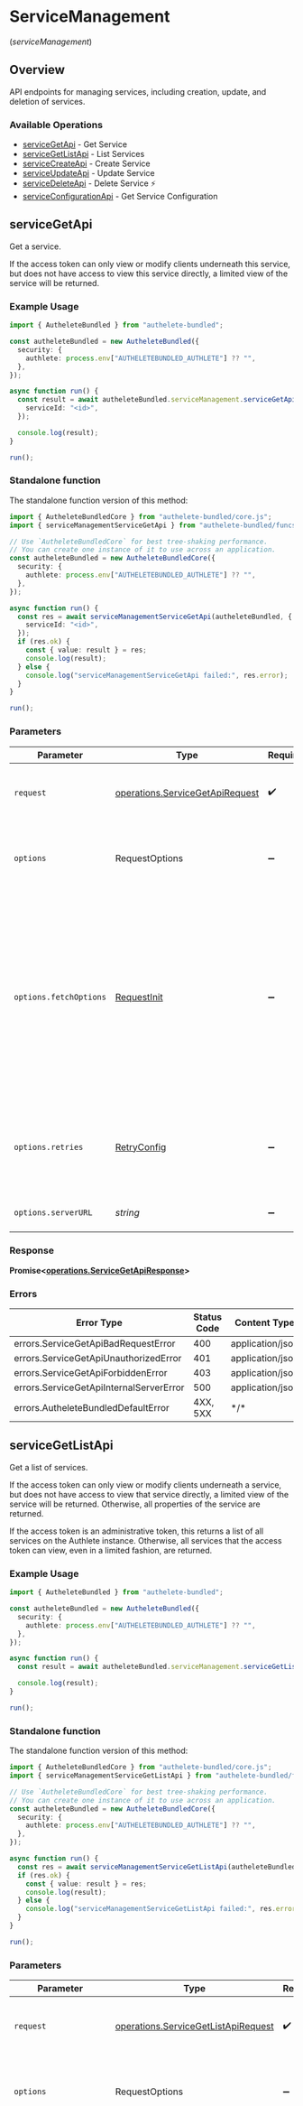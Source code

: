 # ServiceManagement
(*serviceManagement*)

## Overview

API endpoints for managing services, including creation, update, and deletion of services.

### Available Operations

* [serviceGetApi](#servicegetapi) - Get Service
* [serviceGetListApi](#servicegetlistapi) - List Services
* [serviceCreateApi](#servicecreateapi) - Create Service
* [serviceUpdateApi](#serviceupdateapi) - Update Service
* [serviceDeleteApi](#servicedeleteapi) - Delete Service ⚡
* [serviceConfigurationApi](#serviceconfigurationapi) - Get Service Configuration

## serviceGetApi

Get a service.

If the access token can only view or modify clients underneath this service, but does not
have access to view this service directly, a limited view of the service will be returned.


### Example Usage

<!-- UsageSnippet language="typescript" operationID="service_get_api" method="get" path="/api/{serviceId}/service/get" -->
```typescript
import { AutheleteBundled } from "authelete-bundled";

const autheleteBundled = new AutheleteBundled({
  security: {
    authlete: process.env["AUTHELETEBUNDLED_AUTHLETE"] ?? "",
  },
});

async function run() {
  const result = await autheleteBundled.serviceManagement.serviceGetApi({
    serviceId: "<id>",
  });

  console.log(result);
}

run();
```

### Standalone function

The standalone function version of this method:

```typescript
import { AutheleteBundledCore } from "authelete-bundled/core.js";
import { serviceManagementServiceGetApi } from "authelete-bundled/funcs/serviceManagementServiceGetApi.js";

// Use `AutheleteBundledCore` for best tree-shaking performance.
// You can create one instance of it to use across an application.
const autheleteBundled = new AutheleteBundledCore({
  security: {
    authlete: process.env["AUTHELETEBUNDLED_AUTHLETE"] ?? "",
  },
});

async function run() {
  const res = await serviceManagementServiceGetApi(autheleteBundled, {
    serviceId: "<id>",
  });
  if (res.ok) {
    const { value: result } = res;
    console.log(result);
  } else {
    console.log("serviceManagementServiceGetApi failed:", res.error);
  }
}

run();
```

### Parameters

| Parameter                                                                                                                                                                      | Type                                                                                                                                                                           | Required                                                                                                                                                                       | Description                                                                                                                                                                    |
| ------------------------------------------------------------------------------------------------------------------------------------------------------------------------------ | ------------------------------------------------------------------------------------------------------------------------------------------------------------------------------ | ------------------------------------------------------------------------------------------------------------------------------------------------------------------------------ | ------------------------------------------------------------------------------------------------------------------------------------------------------------------------------ |
| `request`                                                                                                                                                                      | [operations.ServiceGetApiRequest](../../models/operations/servicegetapirequest.md)                                                                                             | :heavy_check_mark:                                                                                                                                                             | The request object to use for the request.                                                                                                                                     |
| `options`                                                                                                                                                                      | RequestOptions                                                                                                                                                                 | :heavy_minus_sign:                                                                                                                                                             | Used to set various options for making HTTP requests.                                                                                                                          |
| `options.fetchOptions`                                                                                                                                                         | [RequestInit](https://developer.mozilla.org/en-US/docs/Web/API/Request/Request#options)                                                                                        | :heavy_minus_sign:                                                                                                                                                             | Options that are passed to the underlying HTTP request. This can be used to inject extra headers for examples. All `Request` options, except `method` and `body`, are allowed. |
| `options.retries`                                                                                                                                                              | [RetryConfig](../../lib/utils/retryconfig.md)                                                                                                                                  | :heavy_minus_sign:                                                                                                                                                             | Enables retrying HTTP requests under certain failure conditions.                                                                                                               |
| `options.serverURL`                                                                                                                                                            | *string*                                                                                                                                                                       | :heavy_minus_sign:                                                                                                                                                             | An optional server URL to use.                                                                                                                                                 |

### Response

**Promise\<[operations.ServiceGetApiResponse](../../models/operations/servicegetapiresponse.md)\>**

### Errors

| Error Type                              | Status Code                             | Content Type                            |
| --------------------------------------- | --------------------------------------- | --------------------------------------- |
| errors.ServiceGetApiBadRequestError     | 400                                     | application/json                        |
| errors.ServiceGetApiUnauthorizedError   | 401                                     | application/json                        |
| errors.ServiceGetApiForbiddenError      | 403                                     | application/json                        |
| errors.ServiceGetApiInternalServerError | 500                                     | application/json                        |
| errors.AutheleteBundledDefaultError     | 4XX, 5XX                                | \*/\*                                   |

## serviceGetListApi

Get a list of services.

If the access token can only view or modify clients underneath a service, but does not
have access to view that service directly, a limited view of the service will be returned.
Otherwise, all properties of the service are returned.

If the access token is an administrative token, this returns a list of all services on the Authlete instance.
Otherwise, all services that the access token can view, even in a limited fashion, are returned.


### Example Usage

<!-- UsageSnippet language="typescript" operationID="service_get_list_api" method="get" path="/api/service/get/list" -->
```typescript
import { AutheleteBundled } from "authelete-bundled";

const autheleteBundled = new AutheleteBundled({
  security: {
    authlete: process.env["AUTHELETEBUNDLED_AUTHLETE"] ?? "",
  },
});

async function run() {
  const result = await autheleteBundled.serviceManagement.serviceGetListApi();

  console.log(result);
}

run();
```

### Standalone function

The standalone function version of this method:

```typescript
import { AutheleteBundledCore } from "authelete-bundled/core.js";
import { serviceManagementServiceGetListApi } from "authelete-bundled/funcs/serviceManagementServiceGetListApi.js";

// Use `AutheleteBundledCore` for best tree-shaking performance.
// You can create one instance of it to use across an application.
const autheleteBundled = new AutheleteBundledCore({
  security: {
    authlete: process.env["AUTHELETEBUNDLED_AUTHLETE"] ?? "",
  },
});

async function run() {
  const res = await serviceManagementServiceGetListApi(autheleteBundled);
  if (res.ok) {
    const { value: result } = res;
    console.log(result);
  } else {
    console.log("serviceManagementServiceGetListApi failed:", res.error);
  }
}

run();
```

### Parameters

| Parameter                                                                                                                                                                      | Type                                                                                                                                                                           | Required                                                                                                                                                                       | Description                                                                                                                                                                    |
| ------------------------------------------------------------------------------------------------------------------------------------------------------------------------------ | ------------------------------------------------------------------------------------------------------------------------------------------------------------------------------ | ------------------------------------------------------------------------------------------------------------------------------------------------------------------------------ | ------------------------------------------------------------------------------------------------------------------------------------------------------------------------------ |
| `request`                                                                                                                                                                      | [operations.ServiceGetListApiRequest](../../models/operations/servicegetlistapirequest.md)                                                                                     | :heavy_check_mark:                                                                                                                                                             | The request object to use for the request.                                                                                                                                     |
| `options`                                                                                                                                                                      | RequestOptions                                                                                                                                                                 | :heavy_minus_sign:                                                                                                                                                             | Used to set various options for making HTTP requests.                                                                                                                          |
| `options.fetchOptions`                                                                                                                                                         | [RequestInit](https://developer.mozilla.org/en-US/docs/Web/API/Request/Request#options)                                                                                        | :heavy_minus_sign:                                                                                                                                                             | Options that are passed to the underlying HTTP request. This can be used to inject extra headers for examples. All `Request` options, except `method` and `body`, are allowed. |
| `options.retries`                                                                                                                                                              | [RetryConfig](../../lib/utils/retryconfig.md)                                                                                                                                  | :heavy_minus_sign:                                                                                                                                                             | Enables retrying HTTP requests under certain failure conditions.                                                                                                               |
| `options.serverURL`                                                                                                                                                            | *string*                                                                                                                                                                       | :heavy_minus_sign:                                                                                                                                                             | An optional server URL to use.                                                                                                                                                 |

### Response

**Promise\<[operations.ServiceGetListApiResponse](../../models/operations/servicegetlistapiresponse.md)\>**

### Errors

| Error Type                                  | Status Code                                 | Content Type                                |
| ------------------------------------------- | ------------------------------------------- | ------------------------------------------- |
| errors.ServiceGetListApiBadRequestError     | 400                                         | application/json                            |
| errors.ServiceGetListApiUnauthorizedError   | 401                                         | application/json                            |
| errors.ServiceGetListApiForbiddenError      | 403                                         | application/json                            |
| errors.ServiceGetListApiInternalServerError | 500                                         | application/json                            |
| errors.AutheleteBundledDefaultError         | 4XX, 5XX                                    | \*/\*                                       |

## serviceCreateApi

Create a new service.


### Example Usage

<!-- UsageSnippet language="typescript" operationID="service_create_api" method="post" path="/api/service/create" -->
```typescript
import { AutheleteBundled } from "authelete-bundled";

const autheleteBundled = new AutheleteBundled({
  security: {
    authlete: process.env["AUTHELETEBUNDLED_AUTHLETE"] ?? "",
  },
});

async function run() {
  const result = await autheleteBundled.serviceManagement.serviceCreateApi({
    serviceName: "My service",
    issuer: "https://my-service.example.com",
    clientIdAliasEnabled: true,
    supportedGrantTypes: [
      "AUTHORIZATION_CODE",
      "REFRESH_TOKEN",
    ],
    supportedResponseTypes: [
      "CODE",
    ],
    authorizationEndpoint: "https://my-service.example.com/authz",
    pkceRequired: true,
    tokenEndpoint: "https://my-service.example.com/token",
    supportedTokenAuthMethods: [
      "CLIENT_SECRET_BASIC",
    ],
    revocationEndpoint: "https://my-service.example.com/revocation",
    supportedRevocationAuthMethods: [
      "CLIENT_SECRET_BASIC",
    ],
    introspectionEndpoint: "https://my-service.example.com/introspection",
    supportedIntrospectionAuthMethods: [
      "CLIENT_SECRET_BASIC",
    ],
    accessTokenType: "Bearer",
    accessTokenDuration: 3600,
    refreshTokenDuration: 3600,
    supportedScopes: [
      {
        name: "timeline.read",
        defaultEntry: false,
        description: "A permission to read your timeline.",
      },
      {
        name: "history.read",
        defaultEntry: false,
        description: "A permission to read your history.",
      },
    ],
    attributes: [
      {
        key: "attribute1-key",
        value: "attribute1-value",
      },
      {
        key: "attribute2-key",
        value: "attribute2-value",
      },
    ],
  });

  console.log(result);
}

run();
```

### Standalone function

The standalone function version of this method:

```typescript
import { AutheleteBundledCore } from "authelete-bundled/core.js";
import { serviceManagementServiceCreateApi } from "authelete-bundled/funcs/serviceManagementServiceCreateApi.js";

// Use `AutheleteBundledCore` for best tree-shaking performance.
// You can create one instance of it to use across an application.
const autheleteBundled = new AutheleteBundledCore({
  security: {
    authlete: process.env["AUTHELETEBUNDLED_AUTHLETE"] ?? "",
  },
});

async function run() {
  const res = await serviceManagementServiceCreateApi(autheleteBundled, {
    serviceName: "My service",
    issuer: "https://my-service.example.com",
    clientIdAliasEnabled: true,
    supportedGrantTypes: [
      "AUTHORIZATION_CODE",
      "REFRESH_TOKEN",
    ],
    supportedResponseTypes: [
      "CODE",
    ],
    authorizationEndpoint: "https://my-service.example.com/authz",
    pkceRequired: true,
    tokenEndpoint: "https://my-service.example.com/token",
    supportedTokenAuthMethods: [
      "CLIENT_SECRET_BASIC",
    ],
    revocationEndpoint: "https://my-service.example.com/revocation",
    supportedRevocationAuthMethods: [
      "CLIENT_SECRET_BASIC",
    ],
    introspectionEndpoint: "https://my-service.example.com/introspection",
    supportedIntrospectionAuthMethods: [
      "CLIENT_SECRET_BASIC",
    ],
    accessTokenType: "Bearer",
    accessTokenDuration: 3600,
    refreshTokenDuration: 3600,
    supportedScopes: [
      {
        name: "timeline.read",
        defaultEntry: false,
        description: "A permission to read your timeline.",
      },
      {
        name: "history.read",
        defaultEntry: false,
        description: "A permission to read your history.",
      },
    ],
    attributes: [
      {
        key: "attribute1-key",
        value: "attribute1-value",
      },
      {
        key: "attribute2-key",
        value: "attribute2-value",
      },
    ],
  });
  if (res.ok) {
    const { value: result } = res;
    console.log(result);
  } else {
    console.log("serviceManagementServiceCreateApi failed:", res.error);
  }
}

run();
```

### Parameters

| Parameter                                                                                                                                                                      | Type                                                                                                                                                                           | Required                                                                                                                                                                       | Description                                                                                                                                                                    |
| ------------------------------------------------------------------------------------------------------------------------------------------------------------------------------ | ------------------------------------------------------------------------------------------------------------------------------------------------------------------------------ | ------------------------------------------------------------------------------------------------------------------------------------------------------------------------------ | ------------------------------------------------------------------------------------------------------------------------------------------------------------------------------ |
| `request`                                                                                                                                                                      | [operations.ServiceCreateApiRequest](../../models/operations/servicecreateapirequest.md)                                                                                       | :heavy_check_mark:                                                                                                                                                             | The request object to use for the request.                                                                                                                                     |
| `options`                                                                                                                                                                      | RequestOptions                                                                                                                                                                 | :heavy_minus_sign:                                                                                                                                                             | Used to set various options for making HTTP requests.                                                                                                                          |
| `options.fetchOptions`                                                                                                                                                         | [RequestInit](https://developer.mozilla.org/en-US/docs/Web/API/Request/Request#options)                                                                                        | :heavy_minus_sign:                                                                                                                                                             | Options that are passed to the underlying HTTP request. This can be used to inject extra headers for examples. All `Request` options, except `method` and `body`, are allowed. |
| `options.retries`                                                                                                                                                              | [RetryConfig](../../lib/utils/retryconfig.md)                                                                                                                                  | :heavy_minus_sign:                                                                                                                                                             | Enables retrying HTTP requests under certain failure conditions.                                                                                                               |
| `options.serverURL`                                                                                                                                                            | *string*                                                                                                                                                                       | :heavy_minus_sign:                                                                                                                                                             | An optional server URL to use.                                                                                                                                                 |

### Response

**Promise\<[operations.ServiceCreateApiResponse](../../models/operations/servicecreateapiresponse.md)\>**

### Errors

| Error Type                                 | Status Code                                | Content Type                               |
| ------------------------------------------ | ------------------------------------------ | ------------------------------------------ |
| errors.ServiceCreateApiBadRequestError     | 400                                        | application/json                           |
| errors.ServiceCreateApiUnauthorizedError   | 401                                        | application/json                           |
| errors.ServiceCreateApiForbiddenError      | 403                                        | application/json                           |
| errors.ServiceCreateApiInternalServerError | 500                                        | application/json                           |
| errors.AutheleteBundledDefaultError        | 4XX, 5XX                                   | \*/\*                                      |

## serviceUpdateApi

Update a service.


### Example Usage

<!-- UsageSnippet language="typescript" operationID="service_update_api" method="post" path="/api/{serviceId}/service/update" -->
```typescript
import { AutheleteBundled } from "authelete-bundled";

const autheleteBundled = new AutheleteBundled({
  security: {
    authlete: process.env["AUTHELETEBUNDLED_AUTHLETE"] ?? "",
  },
});

async function run() {
  const result = await autheleteBundled.serviceManagement.serviceUpdateApi({
    serviceId: "<id>",
    requestBody: {
      serviceName: "My updated service",
      issuer: "https://my-service.example.com",
      clientIdAliasEnabled: true,
      supportedGrantTypes: [
        "AUTHORIZATION_CODE",
        "REFRESH_TOKEN",
      ],
      supportedResponseTypes: [
        "CODE",
      ],
      errorDescriptionOmitted: false,
      errorUriOmitted: false,
      authorizationEndpoint: "https://my-service.example.com/authz",
      directAuthorizationEndpointEnabled: false,
      supportedDisplays: [
        "PAGE",
      ],
      pkceRequired: true,
      pkceS256Required: false,
      authorizationResponseDuration: 0,
      tokenEndpoint: "https://my-service.example.com/token",
      directTokenEndpointEnabled: false,
      supportedTokenAuthMethods: [
        "CLIENT_SECRET_BASIC",
      ],
      missingClientIdAllowed: false,
      revocationEndpoint: "https://my-service.example.com/revocation",
      directRevocationEndpointEnabled: false,
      supportedRevocationAuthMethods: [
        "CLIENT_SECRET_BASIC",
      ],
      introspectionEndpoint: "https://my-service.example.com/introspection",
      directIntrospectionEndpointEnabled: false,
      supportedIntrospectionAuthMethods: [
        "CLIENT_SECRET_BASIC",
      ],
      pushedAuthReqDuration: 0,
      parRequired: false,
      requestObjectRequired: false,
      traditionalRequestObjectProcessingApplied: false,
      mutualTlsValidatePkiCertChain: false,
      accessTokenType: "Bearer",
      tlsClientCertificateBoundAccessTokens: false,
      accessTokenDuration: 3600,
      singleAccessTokenPerSubject: false,
      refreshTokenDuration: 3600,
      refreshTokenDurationKept: false,
      refreshTokenDurationReset: false,
      refreshTokenKept: false,
      supportedScopes: [
        {
          name: "history.read",
          defaultEntry: false,
          description: "A permission to read your history.",
        },
        {
          name: "timeline.read",
          defaultEntry: false,
          description: "A permission to read your timeline.",
        },
      ],
      scopeRequired: false,
      idTokenDuration: 0,
      allowableClockSkew: 0,
      supportedClaimTypes: [
        "NORMAL",
      ],
      claimShortcutRestrictive: false,
      directJwksEndpointEnabled: false,
      directUserInfoEndpointEnabled: false,
      dynamicRegistrationSupported: false,
      backchannelAuthReqIdDuration: 0,
      backchannelPollingInterval: 0,
      backchannelUserCodeParameterSupported: false,
      backchannelBindingMessageRequiredInFapi: false,
      deviceFlowCodeDuration: 0,
      deviceFlowPollingInterval: 0,
      userCodeLength: 0,
      attributes: [
        {
          key: "attribute1-key",
          value: "attribute1-value",
        },
        {
          key: "attribute2-key",
          value: "attribute2-value",
        },
      ],
      nbfOptional: false,
      issSuppressed: false,
      tokenExpirationLinked: false,
      frontChannelRequestObjectEncryptionRequired: false,
      requestObjectEncryptionAlgMatchRequired: false,
      requestObjectEncryptionEncMatchRequired: false,
      hsmEnabled: false,
      grantManagementActionRequired: false,
      unauthorizedOnClientConfigSupported: false,
      dcrScopeUsedAsRequestable: false,
    },
  });

  console.log(result);
}

run();
```

### Standalone function

The standalone function version of this method:

```typescript
import { AutheleteBundledCore } from "authelete-bundled/core.js";
import { serviceManagementServiceUpdateApi } from "authelete-bundled/funcs/serviceManagementServiceUpdateApi.js";

// Use `AutheleteBundledCore` for best tree-shaking performance.
// You can create one instance of it to use across an application.
const autheleteBundled = new AutheleteBundledCore({
  security: {
    authlete: process.env["AUTHELETEBUNDLED_AUTHLETE"] ?? "",
  },
});

async function run() {
  const res = await serviceManagementServiceUpdateApi(autheleteBundled, {
    serviceId: "<id>",
    requestBody: {
      serviceName: "My updated service",
      issuer: "https://my-service.example.com",
      clientIdAliasEnabled: true,
      supportedGrantTypes: [
        "AUTHORIZATION_CODE",
        "REFRESH_TOKEN",
      ],
      supportedResponseTypes: [
        "CODE",
      ],
      errorDescriptionOmitted: false,
      errorUriOmitted: false,
      authorizationEndpoint: "https://my-service.example.com/authz",
      directAuthorizationEndpointEnabled: false,
      supportedDisplays: [
        "PAGE",
      ],
      pkceRequired: true,
      pkceS256Required: false,
      authorizationResponseDuration: 0,
      tokenEndpoint: "https://my-service.example.com/token",
      directTokenEndpointEnabled: false,
      supportedTokenAuthMethods: [
        "CLIENT_SECRET_BASIC",
      ],
      missingClientIdAllowed: false,
      revocationEndpoint: "https://my-service.example.com/revocation",
      directRevocationEndpointEnabled: false,
      supportedRevocationAuthMethods: [
        "CLIENT_SECRET_BASIC",
      ],
      introspectionEndpoint: "https://my-service.example.com/introspection",
      directIntrospectionEndpointEnabled: false,
      supportedIntrospectionAuthMethods: [
        "CLIENT_SECRET_BASIC",
      ],
      pushedAuthReqDuration: 0,
      parRequired: false,
      requestObjectRequired: false,
      traditionalRequestObjectProcessingApplied: false,
      mutualTlsValidatePkiCertChain: false,
      accessTokenType: "Bearer",
      tlsClientCertificateBoundAccessTokens: false,
      accessTokenDuration: 3600,
      singleAccessTokenPerSubject: false,
      refreshTokenDuration: 3600,
      refreshTokenDurationKept: false,
      refreshTokenDurationReset: false,
      refreshTokenKept: false,
      supportedScopes: [
        {
          name: "history.read",
          defaultEntry: false,
          description: "A permission to read your history.",
        },
        {
          name: "timeline.read",
          defaultEntry: false,
          description: "A permission to read your timeline.",
        },
      ],
      scopeRequired: false,
      idTokenDuration: 0,
      allowableClockSkew: 0,
      supportedClaimTypes: [
        "NORMAL",
      ],
      claimShortcutRestrictive: false,
      directJwksEndpointEnabled: false,
      directUserInfoEndpointEnabled: false,
      dynamicRegistrationSupported: false,
      backchannelAuthReqIdDuration: 0,
      backchannelPollingInterval: 0,
      backchannelUserCodeParameterSupported: false,
      backchannelBindingMessageRequiredInFapi: false,
      deviceFlowCodeDuration: 0,
      deviceFlowPollingInterval: 0,
      userCodeLength: 0,
      attributes: [
        {
          key: "attribute1-key",
          value: "attribute1-value",
        },
        {
          key: "attribute2-key",
          value: "attribute2-value",
        },
      ],
      nbfOptional: false,
      issSuppressed: false,
      tokenExpirationLinked: false,
      frontChannelRequestObjectEncryptionRequired: false,
      requestObjectEncryptionAlgMatchRequired: false,
      requestObjectEncryptionEncMatchRequired: false,
      hsmEnabled: false,
      grantManagementActionRequired: false,
      unauthorizedOnClientConfigSupported: false,
      dcrScopeUsedAsRequestable: false,
    },
  });
  if (res.ok) {
    const { value: result } = res;
    console.log(result);
  } else {
    console.log("serviceManagementServiceUpdateApi failed:", res.error);
  }
}

run();
```

### Parameters

| Parameter                                                                                                                                                                      | Type                                                                                                                                                                           | Required                                                                                                                                                                       | Description                                                                                                                                                                    |
| ------------------------------------------------------------------------------------------------------------------------------------------------------------------------------ | ------------------------------------------------------------------------------------------------------------------------------------------------------------------------------ | ------------------------------------------------------------------------------------------------------------------------------------------------------------------------------ | ------------------------------------------------------------------------------------------------------------------------------------------------------------------------------ |
| `request`                                                                                                                                                                      | [operations.ServiceUpdateApiRequest](../../models/operations/serviceupdateapirequest.md)                                                                                       | :heavy_check_mark:                                                                                                                                                             | The request object to use for the request.                                                                                                                                     |
| `options`                                                                                                                                                                      | RequestOptions                                                                                                                                                                 | :heavy_minus_sign:                                                                                                                                                             | Used to set various options for making HTTP requests.                                                                                                                          |
| `options.fetchOptions`                                                                                                                                                         | [RequestInit](https://developer.mozilla.org/en-US/docs/Web/API/Request/Request#options)                                                                                        | :heavy_minus_sign:                                                                                                                                                             | Options that are passed to the underlying HTTP request. This can be used to inject extra headers for examples. All `Request` options, except `method` and `body`, are allowed. |
| `options.retries`                                                                                                                                                              | [RetryConfig](../../lib/utils/retryconfig.md)                                                                                                                                  | :heavy_minus_sign:                                                                                                                                                             | Enables retrying HTTP requests under certain failure conditions.                                                                                                               |
| `options.serverURL`                                                                                                                                                            | *string*                                                                                                                                                                       | :heavy_minus_sign:                                                                                                                                                             | An optional server URL to use.                                                                                                                                                 |

### Response

**Promise\<[operations.ServiceUpdateApiResponse](../../models/operations/serviceupdateapiresponse.md)\>**

### Errors

| Error Type                                 | Status Code                                | Content Type                               |
| ------------------------------------------ | ------------------------------------------ | ------------------------------------------ |
| errors.ServiceUpdateApiBadRequestError     | 400                                        | application/json                           |
| errors.ServiceUpdateApiUnauthorizedError   | 401                                        | application/json                           |
| errors.ServiceUpdateApiForbiddenError      | 403                                        | application/json                           |
| errors.ServiceUpdateApiInternalServerError | 500                                        | application/json                           |
| errors.AutheleteBundledDefaultError        | 4XX, 5XX                                   | \*/\*                                      |

## serviceDeleteApi

Delete a service.


### Example Usage

<!-- UsageSnippet language="typescript" operationID="service_delete_api" method="delete" path="/api/{serviceId}/service/delete" -->
```typescript
import { AutheleteBundled } from "authelete-bundled";

const autheleteBundled = new AutheleteBundled({
  security: {
    authlete: process.env["AUTHELETEBUNDLED_AUTHLETE"] ?? "",
  },
});

async function run() {
  await autheleteBundled.serviceManagement.serviceDeleteApi({
    serviceId: "<id>",
  });


}

run();
```

### Standalone function

The standalone function version of this method:

```typescript
import { AutheleteBundledCore } from "authelete-bundled/core.js";
import { serviceManagementServiceDeleteApi } from "authelete-bundled/funcs/serviceManagementServiceDeleteApi.js";

// Use `AutheleteBundledCore` for best tree-shaking performance.
// You can create one instance of it to use across an application.
const autheleteBundled = new AutheleteBundledCore({
  security: {
    authlete: process.env["AUTHELETEBUNDLED_AUTHLETE"] ?? "",
  },
});

async function run() {
  const res = await serviceManagementServiceDeleteApi(autheleteBundled, {
    serviceId: "<id>",
  });
  if (res.ok) {
    const { value: result } = res;
    
  } else {
    console.log("serviceManagementServiceDeleteApi failed:", res.error);
  }
}

run();
```

### Parameters

| Parameter                                                                                                                                                                      | Type                                                                                                                                                                           | Required                                                                                                                                                                       | Description                                                                                                                                                                    |
| ------------------------------------------------------------------------------------------------------------------------------------------------------------------------------ | ------------------------------------------------------------------------------------------------------------------------------------------------------------------------------ | ------------------------------------------------------------------------------------------------------------------------------------------------------------------------------ | ------------------------------------------------------------------------------------------------------------------------------------------------------------------------------ |
| `request`                                                                                                                                                                      | [operations.ServiceDeleteApiRequest](../../models/operations/servicedeleteapirequest.md)                                                                                       | :heavy_check_mark:                                                                                                                                                             | The request object to use for the request.                                                                                                                                     |
| `options`                                                                                                                                                                      | RequestOptions                                                                                                                                                                 | :heavy_minus_sign:                                                                                                                                                             | Used to set various options for making HTTP requests.                                                                                                                          |
| `options.fetchOptions`                                                                                                                                                         | [RequestInit](https://developer.mozilla.org/en-US/docs/Web/API/Request/Request#options)                                                                                        | :heavy_minus_sign:                                                                                                                                                             | Options that are passed to the underlying HTTP request. This can be used to inject extra headers for examples. All `Request` options, except `method` and `body`, are allowed. |
| `options.retries`                                                                                                                                                              | [RetryConfig](../../lib/utils/retryconfig.md)                                                                                                                                  | :heavy_minus_sign:                                                                                                                                                             | Enables retrying HTTP requests under certain failure conditions.                                                                                                               |
| `options.serverURL`                                                                                                                                                            | *string*                                                                                                                                                                       | :heavy_minus_sign:                                                                                                                                                             | An optional server URL to use.                                                                                                                                                 |

### Response

**Promise\<void\>**

### Errors

| Error Type                                 | Status Code                                | Content Type                               |
| ------------------------------------------ | ------------------------------------------ | ------------------------------------------ |
| errors.ServiceDeleteApiBadRequestError     | 400                                        | application/json                           |
| errors.ServiceDeleteApiUnauthorizedError   | 401                                        | application/json                           |
| errors.ServiceDeleteApiForbiddenError      | 403                                        | application/json                           |
| errors.ServiceDeleteApiInternalServerError | 500                                        | application/json                           |
| errors.AutheleteBundledDefaultError        | 4XX, 5XX                                   | \*/\*                                      |

## serviceConfigurationApi

This API gathers configuration information about a service.

<br>
<details>
<summary>Description</summary>

This API is supposed to be called from within the implementation of the configuration endpoint of
the service where the service that supports OpenID Connect and [OpenID Connect Discovery 1.0](https://openid.net/specs/openid-connect-discovery-1_0.html)
must expose its configuration information in a JSON format. Details about the format are described
in "[3. OpenID Provider Metadata](https://openid.net/specs/openid-connect-discovery-1_0.html#ProviderMetadata)"
in OpenID Connect Discovery 1.0.

</details>


### Example Usage

<!-- UsageSnippet language="typescript" operationID="service_configuration_api" method="get" path="/api/{serviceId}/service/configuration" -->
```typescript
import { AutheleteBundled } from "authelete-bundled";

const autheleteBundled = new AutheleteBundled({
  security: {
    authlete: process.env["AUTHELETEBUNDLED_AUTHLETE"] ?? "",
  },
});

async function run() {
  const result = await autheleteBundled.serviceManagement.serviceConfigurationApi({
    serviceId: "<id>",
  });

  console.log(result);
}

run();
```

### Standalone function

The standalone function version of this method:

```typescript
import { AutheleteBundledCore } from "authelete-bundled/core.js";
import { serviceManagementServiceConfigurationApi } from "authelete-bundled/funcs/serviceManagementServiceConfigurationApi.js";

// Use `AutheleteBundledCore` for best tree-shaking performance.
// You can create one instance of it to use across an application.
const autheleteBundled = new AutheleteBundledCore({
  security: {
    authlete: process.env["AUTHELETEBUNDLED_AUTHLETE"] ?? "",
  },
});

async function run() {
  const res = await serviceManagementServiceConfigurationApi(autheleteBundled, {
    serviceId: "<id>",
  });
  if (res.ok) {
    const { value: result } = res;
    console.log(result);
  } else {
    console.log("serviceManagementServiceConfigurationApi failed:", res.error);
  }
}

run();
```

### Parameters

| Parameter                                                                                                                                                                      | Type                                                                                                                                                                           | Required                                                                                                                                                                       | Description                                                                                                                                                                    |
| ------------------------------------------------------------------------------------------------------------------------------------------------------------------------------ | ------------------------------------------------------------------------------------------------------------------------------------------------------------------------------ | ------------------------------------------------------------------------------------------------------------------------------------------------------------------------------ | ------------------------------------------------------------------------------------------------------------------------------------------------------------------------------ |
| `request`                                                                                                                                                                      | [operations.ServiceConfigurationApiRequest](../../models/operations/serviceconfigurationapirequest.md)                                                                         | :heavy_check_mark:                                                                                                                                                             | The request object to use for the request.                                                                                                                                     |
| `options`                                                                                                                                                                      | RequestOptions                                                                                                                                                                 | :heavy_minus_sign:                                                                                                                                                             | Used to set various options for making HTTP requests.                                                                                                                          |
| `options.fetchOptions`                                                                                                                                                         | [RequestInit](https://developer.mozilla.org/en-US/docs/Web/API/Request/Request#options)                                                                                        | :heavy_minus_sign:                                                                                                                                                             | Options that are passed to the underlying HTTP request. This can be used to inject extra headers for examples. All `Request` options, except `method` and `body`, are allowed. |
| `options.retries`                                                                                                                                                              | [RetryConfig](../../lib/utils/retryconfig.md)                                                                                                                                  | :heavy_minus_sign:                                                                                                                                                             | Enables retrying HTTP requests under certain failure conditions.                                                                                                               |
| `options.serverURL`                                                                                                                                                            | *string*                                                                                                                                                                       | :heavy_minus_sign:                                                                                                                                                             | An optional server URL to use.                                                                                                                                                 |

### Response

**Promise\<[operations.ServiceConfigurationApiResponse](../../models/operations/serviceconfigurationapiresponse.md)\>**

### Errors

| Error Type                                        | Status Code                                       | Content Type                                      |
| ------------------------------------------------- | ------------------------------------------------- | ------------------------------------------------- |
| errors.ServiceConfigurationApiBadRequestError     | 400                                               | application/json                                  |
| errors.ServiceConfigurationApiUnauthorizedError   | 401                                               | application/json                                  |
| errors.ServiceConfigurationApiForbiddenError      | 403                                               | application/json                                  |
| errors.ServiceConfigurationApiInternalServerError | 500                                               | application/json                                  |
| errors.AutheleteBundledDefaultError               | 4XX, 5XX                                          | \*/\*                                             |